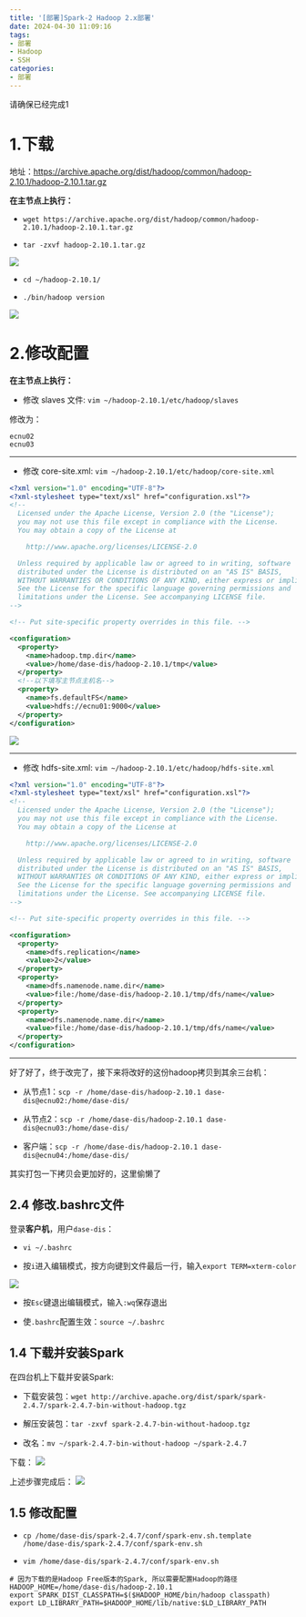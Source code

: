 ```yaml
---
title: '[部署]Spark-2 Hadoop 2.x部署'
date: 2024-04-30 11:09:16
tags: 
- 部署 
- Hadoop
- SSH
categories: 
- 部署
---
```


请确保已经完成1

# 1.下载

地址：https://archive.apache.org/dist/hadoop/common/hadoop-2.10.1/hadoop-2.10.1.tar.gz

**在主节点上执行：**

- `wget https://archive.apache.org/dist/hadoop/common/hadoop-2.10.1/hadoop-2.10.1.tar.gz`

- `tar -zxvf hadoop-2.10.1.tar.gz`

![](https://cdn.jsdelivr.net/gh/oixel64/imgs/imgs/202404301317432.png)

- `cd ~/hadoop-2.10.1/`

- `./bin/hadoop version`

![](https://cdn.jsdelivr.net/gh/oixel64/imgs/imgs/202404301319210.png)

# 2.修改配置

**在主节点上执行：**

- 修改 slaves 文件: `vim ~/hadoop-2.10.1/etc/hadoop/slaves`

修改为：
```
ecnu02
ecnu03
```

---------------

- 修改 core-site.xml: `vim ~/hadoop-2.10.1/etc/hadoop/core-site.xml`

```xml
<?xml version="1.0" encoding="UTF-8"?>
<?xml-stylesheet type="text/xsl" href="configuration.xsl"?>
<!--
  Licensed under the Apache License, Version 2.0 (the "License");
  you may not use this file except in compliance with the License.
  You may obtain a copy of the License at

    http://www.apache.org/licenses/LICENSE-2.0

  Unless required by applicable law or agreed to in writing, software
  distributed under the License is distributed on an "AS IS" BASIS,
  WITHOUT WARRANTIES OR CONDITIONS OF ANY KIND, either express or implied.
  See the License for the specific language governing permissions and
  limitations under the License. See accompanying LICENSE file.
-->

<!-- Put site-specific property overrides in this file. -->

<configuration>
  <property>
    <name>hadoop.tmp.dir</name>
    <value>/home/dase-dis/hadoop-2.10.1/tmp</value>
  </property>
  <!--以下填写主节点主机名-->
  <property>
    <name>fs.defaultFS</name>
    <value>hdfs://ecnu01:9000</value>
  </property>
</configuration>
```

![](https://cdn.jsdelivr.net/gh/oixel64/imgs/imgs/202404301329297.png)

---------------

- 修改 hdfs-site.xml: `vim ~/hadoop-2.10.1/etc/hadoop/hdfs-site.xml`

```xml
<?xml version="1.0" encoding="UTF-8"?>
<?xml-stylesheet type="text/xsl" href="configuration.xsl"?>
<!--
  Licensed under the Apache License, Version 2.0 (the "License");
  you may not use this file except in compliance with the License.
  You may obtain a copy of the License at

    http://www.apache.org/licenses/LICENSE-2.0

  Unless required by applicable law or agreed to in writing, software
  distributed under the License is distributed on an "AS IS" BASIS,
  WITHOUT WARRANTIES OR CONDITIONS OF ANY KIND, either express or implied.
  See the License for the specific language governing permissions and
  limitations under the License. See accompanying LICENSE file.
-->

<!-- Put site-specific property overrides in this file. -->

<configuration>
  <property>
    <name>dfs.replication</name>
    <value>2</value>
  </property>
  <property>
    <name>dfs.namenode.name.dir</name>
    <value>file:/home/dase-dis/hadoop-2.10.1/tmp/dfs/name</value>
  </property>
  <property>
    <name>dfs.namenode.name.dir</name>
    <value>file:/home/dase-dis/hadoop-2.10.1/tmp/dfs/name</value>
  </property>
</configuration>
```
--------------

好了好了，终于改完了，接下来将改好的这份hadoop拷贝到其余三台机：

- 从节点1：`scp -r /home/dase-dis/hadoop-2.10.1 dase-dis@ecnu02:/home/dase-dis/`

- 从节点2：`scp -r /home/dase-dis/hadoop-2.10.1 dase-dis@ecnu03:/home/dase-dis/`

- 客户端：`scp -r /home/dase-dis/hadoop-2.10.1 dase-dis@ecnu04:/home/dase-dis/`

其实打包一下拷贝会更加好的，这里偷懒了



## 2.4 修改.bashrc文件

登录**客户机**，用户`dase-dis`：

- `vi ~/.bashrc`

- 按`i`进入编辑模式，按方向键到文件最后一行，输入`export TERM=xterm-color`

![](https://cdn.jsdelivr.net/gh/oixel64/imgs/imgs/202404292240144.png)

- 按`Esc`键退出编辑模式，输入`:wq`保存退出

- 使`.bashrc`配置生效：`source ~/.bashrc`


## 1.4 下载并安装Spark

在四台机上下载并安装Spark:

- 下载安装包：`wget http://archive.apache.org/dist/spark/spark-2.4.7/spark-2.4.7-bin-without-hadoop.tgz`

- 解压安装包：`tar -zxvf spark-2.4.7-bin-without-hadoop.tgz`

- 改名：`mv ~/spark-2.4.7-bin-without-hadoop ~/spark-2.4.7`

下载：
![](https://cdn.jsdelivr.net/gh/oixel64/imgs/imgs/202404292248585.png)

上述步骤完成后：
![](https://cdn.jsdelivr.net/gh/oixel64/imgs/imgs/202404292257700.png)


## 1.5 修改配置

- `cp /home/dase-dis/spark-2.4.7/conf/spark-env.sh.template /home/dase-dis/spark-2.4.7/conf/spark-env.sh`

- `vim /home/dase-dis/spark-2.4.7/conf/spark-env.sh`

```shell
# 因为下载的是Hadoop Free版本的Spark, 所以需要配置Hadoop的路径
HADOOP_HOME=/home/dase-dis/hadoop-2.10.1
export SPARK_DIST_CLASSPATH=$($HADOOP_HOME/bin/hadoop classpath)
export LD_LIBRARY_PATH=$HADOOP_HOME/lib/native:$LD_LIBRARY_PATH
```